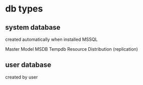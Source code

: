 # db types
## system database
created automatically when installed MSSQL

Master
Model
MSDB
Tempdb
Resource
Distribution (replication)

## user database
created by user 


















